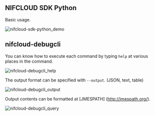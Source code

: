 ## NIFCLOUD SDK Python

Basic usage.

![nifcloud-sdk-python_demo](https://github.com/nifcloud/nifcloud-sdk-python/blob/media/gif/nifcloud-sdk_demo.gif)


## nifcloud-debugcli


You can know how to execute each command by typing `help` at various places in the command.

![nifcloud-debugcli_help](https://github.com/nifcloud/nifcloud-sdk-python/blob/media/gif/nifcloud-debugcli_help.gif)



The output format can be specified with `--output`. (JSON, text, table)

![nifcloud-debugcli_output](https://github.com/nifcloud/nifcloud-sdk-python/blob/media/gif/nifcloud-debugcli_output.gif)


Output contents can be formatted at [JMESPATH] (http://jmespath.org/).

![nifcloud-debugcli_query](https://github.com/nifcloud/nifcloud-sdk-python/blob/media/gif/nifcloud-debugcli_query.gif)
